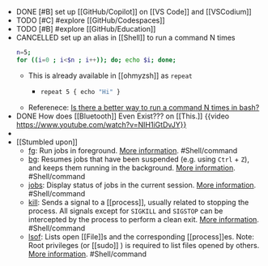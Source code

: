 - DONE [#B] set up [[GitHub/Copilot]] on [[VS Code]] and [[VSCodium]]
- TODO [#C] #explore [[GitHub/Codespaces]]
- TODO [#B] #explore [[GitHub/Education]]
- CANCELLED set up an alias in [[Shell]] to run a command N times
  ```bash
  n=5;
  for ((i=0 ; i<$n ; i++)); do; echo $i; done;
  ```
	- This is already available in [[ohmyzsh]] as `repeat`
		- ```bash
		  repeat 5 { echo "Hi" }
		  ```
	- Referenece:
	  [Is there a better way to run a command N times in bash?](https://stackoverflow.com/a/3737773/7753274)
- DONE How does [[Bluetooth]] Even Exist??? on [[This.]]
  {{video https://www.youtube.com/watch?v=NIH1iGtDvJY}}
-
- [[Stumbled upon]]
	- [fg](https://command-not-found.com/fg): Run jobs in foreground. [More information](https://manned.org/fg). #Shell/command
	- [bg](https://command-not-found.com/bg): Resumes jobs that have been suspended (e.g. using `Ctrl` + `Z`), and keeps them running in the background. [More information](https://manned.org/bg). #Shell/command
	- [jobs](https://command-not-found.com/jobs): Display status of jobs in the current session. [More information](https://manned.org/jobs). #Shell/command
	- [kill](https://command-not-found.com/kill): Sends a signal to a [[process]], usually related to stopping the process. All signals except for `SIGKILL` and `SIGSTOP` can be intercepted by the process to perform a clean exit. [More information](https://manned.org/kill). #Shell/command
	- [lsof](https://command-not-found.com/lsof): Lists open [[File]]s and the corresponding [[process]]es. Note: Root privileges (or [[sudo]] ) is required to list files opened by others. [More information](https://manned.org/lsof). #Shell/command